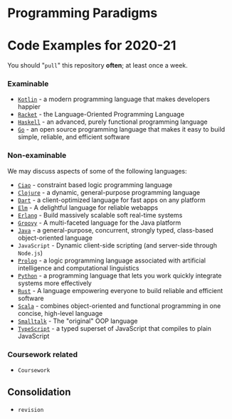 # Programming Paradigms 

# Code Examples for 2020-21

You should "`pull`" this repository **often**; at least once a week.

### Examinable

* [`Kotlin`](https://kotlinlang.org/) - a modern programming language that makes developers happier
* [`Racket`](https://racket-lang.org/) - the Language-Oriented Programming Language
* [`Haskell`](https://www.haskell.org/) - an advanced, purely functional programming language
* [`Go`](https://golang.org/) - an open source programming language that makes it easy to build simple, reliable, and efficient software

### Non-examinable

We may discuss aspects of some of the following languages:

* [`Ciao`](http://ciao-lang.org/) - constraint based logic programming language
* [`Clojure`](https://clojure.org/) - a dynamic, general-purpose programming language
* [`Dart`](https://dart.dev/) - a client-optimized language for fast apps on any platform
* [`Elm`](https://elm-lang.org/) - A delightful language for reliable webapps
* [`Erlang`](https://www.erlang.org/) - Build massively scalable soft real-time systems
* [`Groovy`](https://groovy-lang.org/) - A multi-faceted language for the Java platform
* [`Java`](https://www.java.com/en/download/help/develop.html) - a general-purpose, concurrent, strongly typed, class-based object-oriented language
* `JavaScript` - Dynamic client-side scripting (and server-side through `Node.js`) 
* [`Prolog`](https://en.wikipedia.org/wiki/Prolog) - a logic programming language associated with artificial intelligence and computational linguistics
* [`Python`](https://www.python.org/) - a programming language that lets you work quickly integrate systems more effectively
* [`Rust`](https://www.rust-lang.org/) - A language empowering everyone to build reliable and efficient software
* [`Scala`](https://www.scala-lang.org/) - combines object-oriented and functional programming in one concise, high-level language
* [`Smalltalk`](http://www.smalltalk.org/) - The "original" OOP language
* [`TypeScript`](https://www.typescriptlang.org/) - a typed superset of JavaScript that compiles to plain JavaScript

### Coursework related

+ `Coursework`

## Consolidation

* `revision`
